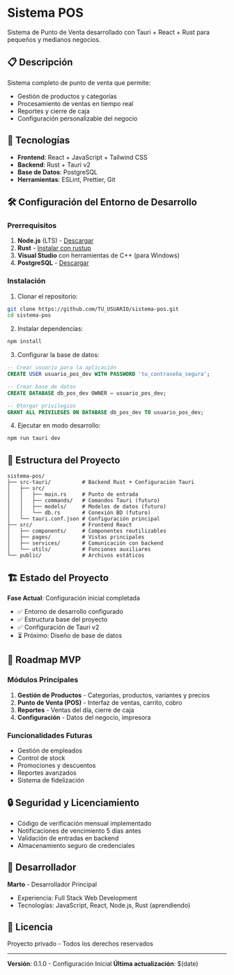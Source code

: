 # Sistema POS

Sistema de Punto de Venta desarrollado con Tauri + React + Rust para pequeños y medianos negocios.

## 📋 Descripción

Sistema completo de punto de venta que permite:

- Gestión de productos y categorías
- Procesamiento de ventas en tiempo real
- Reportes y cierre de caja
- Configuración personalizable del negocio

## 🚀 Tecnologías

- **Frontend**: React + JavaScript + Tailwind CSS
- **Backend**: Rust + Tauri v2
- **Base de Datos**: PostgreSQL
- **Herramientas**: ESLint, Prettier, Git

## 🛠️ Configuración del Entorno de Desarrollo

### Prerrequisitos

1. **Node.js** (LTS) - [Descargar](https://nodejs.org/)
2. **Rust** - [Instalar con rustup](https://rustup.rs/)
3. **Visual Studio** con herramientas de C++ (para Windows)
4. **PostgreSQL** - [Descargar](https://www.postgresql.org/download/)

### Instalación

1. Clonar el repositorio:

```bash
git clone https://github.com/TU_USUARIO/sistema-pos.git
cd sistema-pos
```

2. Instalar dependencias:

```bash
npm install
```

3. Configurar la base de datos:

```sql
-- Crear usuario para la aplicación
CREATE USER usuario_pos_dev WITH PASSWORD 'tu_contraseña_segura';

-- Crear base de datos
CREATE DATABASE db_pos_dev OWNER = usuario_pos_dev;

-- Otorgar privilegios
GRANT ALL PRIVILEGES ON DATABASE db_pos_dev TO usuario_pos_dev;
```

4. Ejecutar en modo desarrollo:

```bash
npm run tauri dev
```

## 📁 Estructura del Proyecto

```
sistema-pos/
├── src-tauri/          # Backend Rust + Configuración Tauri
│   ├── src/
│   │   ├── main.rs     # Punto de entrada
│   │   ├── commands/   # Comandos Tauri (futuro)
│   │   ├── models/     # Modelos de datos (futuro)
│   │   └── db.rs       # Conexión BD (futuro)
│   └── tauri.conf.json # Configuración principal
├── src/                # Frontend React
│   ├── components/     # Componentes reutilizables
│   ├── pages/          # Vistas principales
│   ├── services/       # Comunicación con backend
│   └── utils/          # Funciones auxiliares
└── public/             # Archivos estáticos
```

## 🏗️ Estado del Proyecto

**Fase Actual**: Configuración inicial completada

- ✅ Entorno de desarrollo configurado
- ✅ Estructura base del proyecto
- ✅ Configuración de Tauri v2
- ⏳ Próximo: Diseño de base de datos

## 📝 Roadmap MVP

### Módulos Principales

1. **Gestión de Productos** - Categorías, productos, variantes y precios
2. **Punto de Venta (POS)** - Interfaz de ventas, carrito, cobro
3. **Reportes** - Ventas del día, cierre de caja
4. **Configuración** - Datos del negocio, impresora

### Funcionalidades Futuras

- Gestión de empleados
- Control de stock
- Promociones y descuentos
- Reportes avanzados
- Sistema de fidelización

## 🔒 Seguridad y Licenciamiento

- Código de verificación mensual implementado
- Notificaciones de vencimiento 5 días antes
- Validación de entradas en backend
- Almacenamiento seguro de credenciales

## 👤 Desarrollador

**Marto** - Desarrollador Principal

- Experiencia: Full Stack Web Development
- Tecnologías: JavaScript, React, Node.js, Rust (aprendiendo)

## 📄 Licencia

Proyecto privado - Todos los derechos reservados

---

**Versión**: 0.1.0 - Configuración Inicial
**Última actualización**: $(date)
